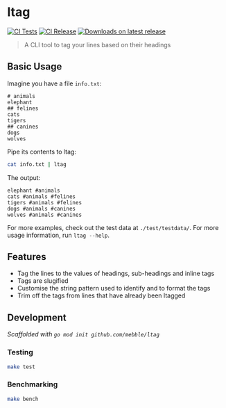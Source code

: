 # ltag

[![CI Tests](https://github.com/mebble/ltag/actions/workflows/test.yml/badge.svg)](https://github.com/mebble/ltag/actions/workflows/test.yml)
[![CI Release](https://github.com/mebble/ltag/actions/workflows/release.yml/badge.svg)](https://github.com/mebble/ltag/actions/workflows/release.yml)
[![Downloads on latest release](https://img.shields.io/github/downloads-pre/mebble/ltag/latest/total)](https://github.com/mebble/ltag/releases/latest)

> A CLI tool to tag your lines based on their headings

## Basic Usage

Imagine you have a file `info.txt`:

```
# animals
elephant
## felines
cats
tigers
## canines
dogs
wolves
```

Pipe its contents to ltag:

```sh
cat info.txt | ltag
```

The output:

```
elephant #animals
cats #animals #felines
tigers #animals #felines
dogs #animals #canines
wolves #animals #canines
```

For more examples, check out the test data at `./test/testdata/`. For more usage information, run `ltag --help`.

## Features

- Tag the lines to the values of headings, sub-headings and inline tags
- Tags are slugified
- Customise the string pattern used to identify and to format the tags
- Trim off the tags from lines that have already been ltagged

## Development

_Scaffolded with `go mod init github.com/mebble/ltag`_

### Testing

```sh
make test
```

### Benchmarking

```sh
make bench
```
